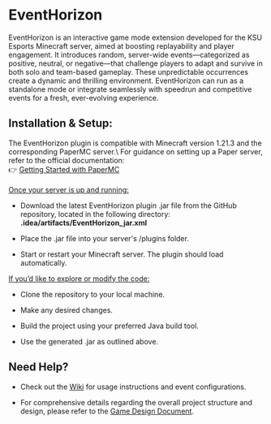 # EventHorizon
EventHorizon is an interactive game mode extension developed for the KSU Esports Minecraft server, aimed at boosting replayability and player engagement. It introduces random, server-wide events—categorized as positive, neutral, or negative—that challenge players to adapt and survive in both solo and team-based gameplay. These unpredictable occurrences create a dynamic and thrilling environment. EventHorizon can run as a standalone mode or integrate seamlessly with speedrun and competitive events for a fresh, ever-evolving experience.

## Installation & Setup:
The EventHorizon plugin is compatible with Minecraft version 1.21.3 and the corresponding PaperMC server.\\
For guidance on setting up a Paper server, refer to the official documentation:\
👉 [Getting Started with PaperMC](https://docs.papermc.io/paper/getting-started)
\
\
<ins>Once your server is up and running:</ins>
- Download the latest EventHorizon plugin .jar file from the GitHub repository, located in the following directory: **.idea/artifacts/EventHorizon_jar.xml**
* Place the .jar file into your server's /plugins folder.
+ Start or restart your Minecraft server. The plugin should load automatically.

<ins>If you’d like to explore or modify the code:</ins>
- Clone the repository to your local machine.
* Make any desired changes.
+ Build the project using your preferred Java build tool.
- Use the generated .jar as outlined above.

## Need Help?
- Check out the [Wiki](https://github.com/StrwbryPanda/EventHorizon/wiki) for usage instructions and event configurations.
* For comprehensive details regarding the overall project structure and design, please refer to the [Game Design Document](https://github.com/user-attachments/files/19514260/Team_1_GDD_m1.docx.pdf).


